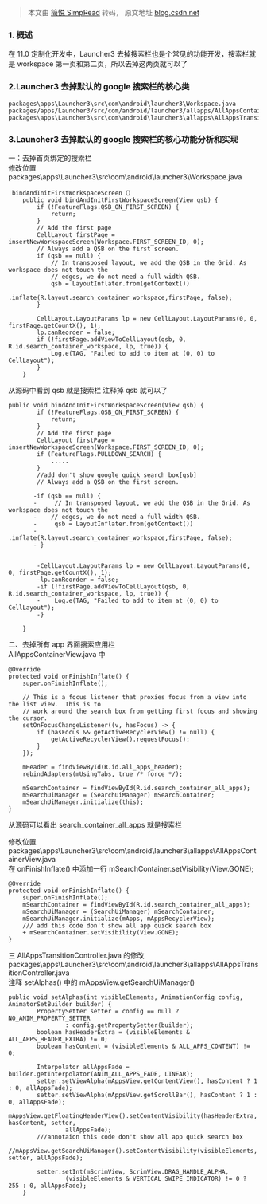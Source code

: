 > 本文由 [简悦 SimpRead](http://ksria.com/simpread/) 转码， 原文地址 [blog.csdn.net](https://blog.csdn.net/baidu_41666295/article/details/124870465)

### 1. 概述

在 11.0 定制化开发中，Launcher3 去掉搜索栏也是个常见的功能开发，搜索栏就是 workspace 第一页和第二页，所以去掉这两页就可以了

### 2.Launcher3 去掉默认的 google 搜索栏的核心类

```
packages\apps\Launcher3\src\com\android\launcher3\Workspace.java
packages/apps/Launcher3/src/com/android/launcher3/allapps/AllAppsContainerView.java
packages\apps\Launcher3\src\com\android\launcher3\allapps\AllAppsTransitionController.java

```

### 3.Launcher3 去掉默认的 google 搜索栏的核心功能分析和实现

一：去掉首页绑定的搜索栏  
修改位置  
packages\apps\Launcher3\src\com\android\launcher3\Workspace.java

```
 bindAndInitFirstWorkspaceScreen（）
    public void bindAndInitFirstWorkspaceScreen(View qsb) {
        if (!FeatureFlags.QSB_ON_FIRST_SCREEN) {
            return;
        }
        // Add the first page
        CellLayout firstPage = insertNewWorkspaceScreen(Workspace.FIRST_SCREEN_ID, 0);
        // Always add a QSB on the first screen.
        if (qsb == null) {
            // In transposed layout, we add the QSB in the Grid. As workspace does not touch the
            // edges, we do not need a full width QSB.
            qsb = LayoutInflater.from(getContext())
                    .inflate(R.layout.search_container_workspace,firstPage, false);
        }

        CellLayout.LayoutParams lp = new CellLayout.LayoutParams(0, 0, firstPage.getCountX(), 1);
        lp.canReorder = false;
        if (!firstPage.addViewToCellLayout(qsb, 0, R.id.search_container_workspace, lp, true)) {
            Log.e(TAG, "Failed to add to item at (0, 0) to CellLayout");
        }
    }

```

从源码中看到 qsb 就是搜索栏 注释掉 qsb 就可以了

```
public void bindAndInitFirstWorkspaceScreen(View qsb) {
        if (!FeatureFlags.QSB_ON_FIRST_SCREEN) {
            return;
        }
        // Add the first page
        CellLayout firstPage = insertNewWorkspaceScreen(Workspace.FIRST_SCREEN_ID, 0);
        if (FeatureFlags.PULLDOWN_SEARCH) {
            .....
        }
        //add don't show google quick search box[qsb]
        // Always add a QSB on the first screen.
       
       -if (qsb == null) {
       -     // In transposed layout, we add the QSB in the Grid. As workspace does not touch the
       -    // edges, we do not need a full width QSB.
       -     qsb = LayoutInflater.from(getContext())
       -             .inflate(R.layout.search_container_workspace,firstPage, false);
       - }

        
        -CellLayout.LayoutParams lp = new CellLayout.LayoutParams(0, 0, firstPage.getCountX(), 1);
        -lp.canReorder = false;
        -if (!firstPage.addViewToCellLayout(qsb, 0, R.id.search_container_workspace, lp, true)) {
        -    Log.e(TAG, "Failed to add to item at (0, 0) to CellLayout");
        -}
        
    }

```

二、去掉所有 app 界面搜索应用栏  
AllAppsContainerView.java 中

```
@Override
protected void onFinishInflate() {
    super.onFinishInflate();

    // This is a focus listener that proxies focus from a view into the list view.  This is to
    // work around the search box from getting first focus and showing the cursor.
    setOnFocusChangeListener((v, hasFocus) -> {
        if (hasFocus && getActiveRecyclerView() != null) {
            getActiveRecyclerView().requestFocus();
        }
    });

    mHeader = findViewById(R.id.all_apps_header);
    rebindAdapters(mUsingTabs, true /* force */);

    mSearchContainer = findViewById(R.id.search_container_all_apps);
    mSearchUiManager = (SearchUiManager) mSearchContainer;
    mSearchUiManager.initialize(this);
}

```

从源码可以看出 search_container_all_apps 就是搜索栏

修改位置  
packages\apps\Launcher3\src\com\android\launcher3\allapps\AllAppsContainerView.java  
在 onFinishInflate() 中添加一行 mSearchContainer.setVisibility(View.GONE);

```
@Override
protected void onFinishInflate() {
    super.onFinishInflate();
    mSearchContainer = findViewById(R.id.search_container_all_apps);
    mSearchUiManager = (SearchUiManager) mSearchContainer;
    mSearchUiManager.initialize(mApps, mAppsRecyclerView);
    /// add this code don't show all app quick search box
    + mSearchContainer.setVisibility(View.GONE);
}

```

三 AllAppsTransitionController.java 的修改  
packages\apps\Launcher3\src\com\android\launcher3\allapps\AllAppsTransitionController.java  
注释 setAlphas() 中的 mAppsView.getSearchUiManager()

```
public void setAlphas(int visibleElements, AnimationConfig config, AnimatorSetBuilder builder) {
        PropertySetter setter = config == null ? NO_ANIM_PROPERTY_SETTER
                : config.getPropertySetter(builder);
        boolean hasHeaderExtra = (visibleElements & ALL_APPS_HEADER_EXTRA) != 0;
        boolean hasContent = (visibleElements & ALL_APPS_CONTENT) != 0;

        Interpolator allAppsFade = builder.getInterpolator(ANIM_ALL_APPS_FADE, LINEAR);
        setter.setViewAlpha(mAppsView.getContentView(), hasContent ? 1 : 0, allAppsFade);
        setter.setViewAlpha(mAppsView.getScrollBar(), hasContent ? 1 : 0, allAppsFade);
        mAppsView.getFloatingHeaderView().setContentVisibility(hasHeaderExtra, hasContent, setter,
                allAppsFade);
        ///annotaion this code don't show all app quick search box
        //mAppsView.getSearchUiManager().setContentVisibility(visibleElements, setter, allAppsFade);

        setter.setInt(mScrimView, ScrimView.DRAG_HANDLE_ALPHA,
                (visibleElements & VERTICAL_SWIPE_INDICATOR) != 0 ? 255 : 0, allAppsFade);
    }

```